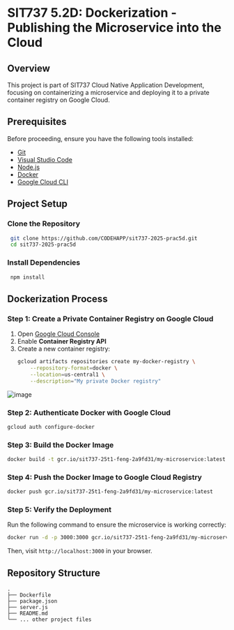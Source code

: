 # SIT737 5.2D: Dockerization - Publishing the Microservice into the Cloud

## Overview
This project is part of SIT737 Cloud Native Application Development, focusing on containerizing a microservice and deploying it to a private container registry on Google Cloud.

## Prerequisites
Before proceeding, ensure you have the following tools installed:
- [Git](https://git-scm.com/)
- [Visual Studio Code](https://code.visualstudio.com/)
- [Node.js](https://nodejs.org/en/download/)
- [Docker](https://www.docker.com/)
- [Google Cloud CLI](https://cloud.google.com/sdk/docs/install)

## Project Setup
### Clone the Repository
```sh
 git clone https://github.com/CODEHAPP/sit737-2025-prac5d.git
 cd sit737-2025-prac5d
```

### Install Dependencies
```sh
 npm install
```

## Dockerization Process
### Step 1: Create a Private Container Registry on Google Cloud
1. Open [Google Cloud Console](https://console.cloud.google.com/)
2. Enable **Container Registry API**
3. Create a new container registry:
   ```sh
   gcloud artifacts repositories create my-docker-registry \
       --repository-format=docker \
       --location=us-central1 \
       --description="My private Docker registry"
   ```
![image](https://github.com/user-attachments/assets/e803ff20-219e-4b21-8b3c-a443da0607d7)

### Step 2: Authenticate Docker with Google Cloud
```sh
gcloud auth configure-docker
```

### Step 3: Build the Docker Image
```sh
docker build -t gcr.io/sit737-25t1-feng-2a9fd31/my-microservice:latest .
```

### Step 4: Push the Docker Image to Google Cloud Registry
```sh
docker push gcr.io/sit737-25t1-feng-2a9fd31/my-microservice:latest
```

### Step 5: Verify the Deployment
Run the following command to ensure the microservice is working correctly:
```sh
docker run -d -p 3000:3000 gcr.io/sit737-25t1-feng-2a9fd31/my-microservice:latest
```
Then, visit `http://localhost:3000` in your browser.

## Repository Structure
```
.
├── Dockerfile
├── package.json
├── server.js
├── README.md
└── ... other project files
```


